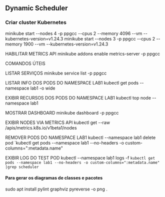 ## Dynamic Scheduler

### Criar cluster Kubernetes
minikube start --nodes 4 -p ppgcc --cpus 2 --memory 4096 --vm --kubernetes-version=v1.24.3
minikube start --nodes 3 -p ppgcc --cpus 2 --memory 1900 --vm --kubernetes-version=v1.24.3

HABILITAR METRICS API
minikube addons enable metrics-server -p ppgcc

COMANDOS ÚTEIS

LISTAR SERVIÇOS
minikube service list -p ppgcc

LISTAR INFO DOS PODS DO NAMESPACE LAB1
kubectl get pods --namespace lab1 -o wide

EXIBIR RECURSOS DOS PODS DO NAMESPACE LAB1
kubectl top node --namespace lab1

MOSTRAR DASHBOARD
minikube dashboard -p ppgcc

EXIBIR NODES VIA METRICS API
kubectl get --raw /apis/metrics.k8s.io/v1beta1/nodes

REMOVER PODS DO NAMESPACE LAB1
kubectl --namespace lab1 delete pod `kubectl get pods --namespace lab1 --no-headers -o custom-columns=":metadata.name"

EXIBIR LOG DO TEST POD
kubectl --namespace lab1 logs -f `kubectl get pods --namespace lab1 --no-headers -o custom-columns=":metadata.name" |grep scheduler`

#### Para gerar os diagramas de classes e pacotes
sudo apt install pylint graphviz
pyreverse -o png .
